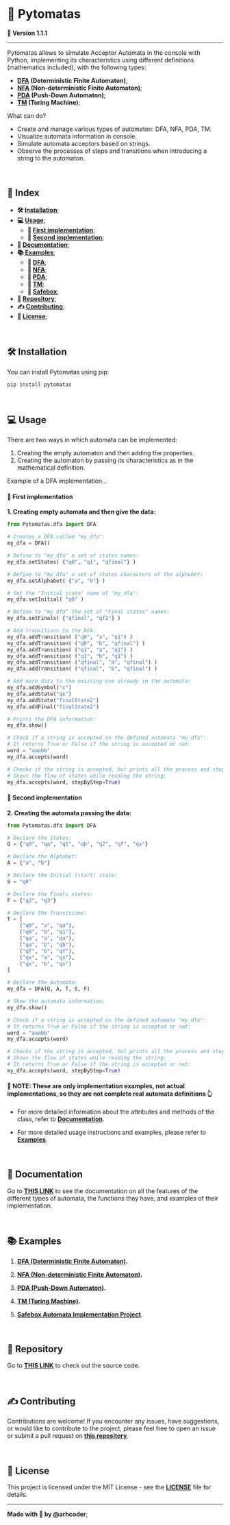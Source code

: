 # 🤖 Pytomatas

**📌 Version 1.1.1**

<hr>

Pytomatas allows to simulate Acceptor Automata in the console with Python, implementing its characteristics using different definitions (mathematics included), with the following types:

* **[DFA](https://github.com/arhcoder/Pytomatas/blob/master/docs/dfa.md  "DFA") (Deterministic Finite Automaton)**;
* **[NFA](https://github.com/arhcoder/Pytomatas/blob/master/docs/nfa.md "NFA") (Non-deterministic Finite Automaton)**;
* **[PDA](https://github.com/arhcoder/Pytomatas/blob/master/docs/pda.md "PDA") (Push-Down Automaton)**;
* **[TM](https://github.com/arhcoder/Pytomatas/blob/master/docs/tm.md "TM") (Turing Machine)**;

What can do?

- Create and manage various types of automaton: DFA, NFA, PDA, TM.
- Visualize automata information in console.
- Simulate automata acceptors based on strings.
- Observe the processes of steps and transitions when introducing a string to the automaton.

<br>

## 📍 Index

- **🛠 [Installation](#-installation)**;
- **💻 [Usage](#-usage)**;
  - **🧿 [First implementation](#-first-implementation)**;
  - **🧿 [Second implementation](#-second-implementation)**;
- **📓 [Documentation](#-documentation)**;
- **📚 [Examples](#-examples)**;
  - **🤖 [DFA](https://github.com/arhcoder/Pytomatas/blob/master/docs/dfa.md  "DFA")**;
  - **🤖 [NFA](https://github.com/arhcoder/Pytomatas/blob/master/docs/nfa.md "NFA")**;
  - **🤖 [PDA](https://github.com/arhcoder/Pytomatas/blob/master/docs/pda.md "PDA")**;
  - **🤖 [TM](https://github.com/arhcoder/Pytomatas/blob/master/docs/tm.md "TM")**;
  - **🔐 [Safebox](https://github.com/arhcoder/Pytomatas/blob/master/docs/xsafebox.md)**;
- **📁 [Repository](#-repository)**;
- **✍ [Contributing](#-contributing)**;
- **📜 [License](#-license)**;

<br>

## 🛠 Installation

You can install Pytomatas using pip:

```bash
pip install pytomatas
```

<br>

## 💻 Usage

There are two ways in which automata can be implemented:
1. Creating the empty automaton and then adding the properties.
2. Creating the automaton by passing its characteristics as in the mathematical definition.

Example of a DFA implementation...

#### 🧿 First implementation

**1. Creating empty automata and then give the data:**

```python
from Pytomatas.dfa import DFA

# Creates a DFA called "my_dfa":
my_dfa = DFA()

# Define to "my_dfa" a set of states names:
my_dfa.setStates( {"q0", "q1", "qfinal"} )

# Define to "my_dfa" a set of states characters of the alphabet:
my_dfa.setAlphabet( {"a", "b"} )

# Set the "Initial state" name of "my_dfa":
my_dfa.setInitial( "q0" )

# Define to "my_dfa" the set of "Final states" names:
my_dfa.setFinals( {"qfinal", "qf2"} )

# Add transitions to the DFA:
my_dfa.addTransition( ("q0", "a", "q1") )
my_dfa.addTransition( ("q0", "b", "qfinal") )
my_dfa.addTransition( ("q1", "a", "q1") )
my_dfa.addTransition( ("q1", "b", "q1") )
my_dfa.addTransition( ("qfinal", "a", "qfinal") )
my_dfa.addTransition( ("qfinal", "b", "qfinal") )

# Add more data to the existing one already in the automata:
my_dfa.addSymbol("c")
my_dfa.addState("qx")
my_dfa.addState("finalState2")
my_dfa.addFinal("finalState2")

# Prints the DFA information:
my_dfa.show()

# Check if a string is accepted on the defined automata "my_dfa":
# It returns True or False if the string is accepted or not:
word = "aaabb"
my_dfa.accepts(word)

# Checks if the string is accepted, but prints all the process and steps on transitions;
# Shows the flow of states while reading the string;
my_dfa.accepts(word, stepByStep=True)
```

#### 🧿 Second implementation

**2. Creating the automata passing the data:**

```python
from Pytomatas.dfa import DFA

# Declare the States:
Q = {"q0", "qa", "q1", "qb", "q2", "qf", "qx"}

# Declare the Alphabet:
A = {"a", "b"}

# Declare the Initial (start) state:
S = "q0"

# Declare the Finals states:
F = {"q2", "q3"}

# Declare the Transitions:
T = [
	("q0", "a", "qa"),
	("q0", "b", "q1"),
	("qa", "a", "qa"),
	("qa", "b", "qb"),
	("qf", "b", "qf"),
	("qx", "a", "qx"),
	("qx", "b", "qx")
]

# Declare the Automata:
my_dfa = DFA(Q, A, T, S, F)

# Show the automata information:
my_dfa.show()

# Check if a string is accepted on the defined automata "my_dfa":
# It returns True or False if the string is accepted or not:
word = "aaabb"
my_dfa.accepts(word)

# Checks if the string is accepted, but prints all the process and steps on transitions;
# Shows the flow of states while reading the string;
# It returns True or False if the string is accepted or not:
my_dfa.accepts(word, stepByStep=True)
```

#### 🛑 NOTE: These are only implementation examples, not actual implementations, so they are not complete real automata definitions 👆

* For more detailed information about the attributes and methods of the class, refer to **[Documentation](#-Documentation  "Documentation")**.

* For more detailed usage instructions and examples, please refer to **[Examples](#-Examples  "Examples")**.

<br>

## 📓 Documentation

Go to **[THIS LINK](http://github.com/arhcoder/Pytomatas/blob/master/docs/automatas.md "THIS LINK")** to see the documentation on all the features of the different types of automata, the functions they have, and examples of their implementation.

<br>

## 📚 Examples

1. **[DFA (Deterministic Finite Automaton)](https://github.com/arhcoder/Pytomatas/blob/master/docs/dfa.md  "DFA").**

2. **[NFA (Non-deterministic Finite Automaton)](https://github.com/arhcoder/Pytomatas/blob/master/docs/nfa.md "NFA").**

3. **[PDA (Push-Down Automaton)](https://github.com/arhcoder/Pytomatas/blob/master/docs/pda.md "PDA").**

4. **[TM (Turing Machine)](https://github.com/arhcoder/Pytomatas/blob/master/docs/tm.md "TM").**

5. **[Safebox Automata Implementation Project](https://github.com/arhcoder/Pytomatas/blob/master/docs/xsafebox.md).**

<br>

## 📁 Repository

Go to **[THIS LINK](https://github.com/arhcoder/Pytomatas)** to check out the source code.

<br>

## ✍ Contributing

Contributions are welcome! If you encounter any issues, have suggestions, or would like to contribute to the project, please feel free to open an issue or submit a pull request on **[this repository](https://github.com/arhcoder/Pytomatas)**.

<br>

## 📜 License

This project is licensed under the MIT License - see the **[LICENSE](https://github.com/arhcoder/Pytomatas/blob/master/LICENSE)** file for details.

<hr>

**Made with 💜 by @arhcoder**;

<br>